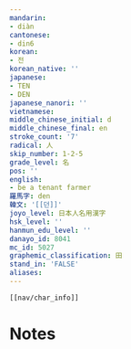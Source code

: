 ```yaml
---
mandarin:
- diàn
cantonese:
- din6
korean:
- 전
korean_native: ''
japanese:
- TEN
- DEN
japanese_nanori: ''
vietnamese:
middle_chinese_initial: d
middle_chinese_final: en
stroke_count: '7'
radical: 人
skip_number: 1-2-5
grade_level: 名
pos: ''
english:
- be a tenant farmer
羅馬字: den
韓文: '[[던]]'
joyo_level: 日本人名用漢字
hsk_level: ''
hanmun_edu_level: ''
danayo_id: 8041
mc_id: 5027
graphemic_classification: 田
stand_in: 'FALSE'
aliases:
---
```

```meta-bind-embed
[[nav/char_info]]
```

# Notes
